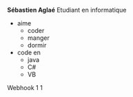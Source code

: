 **Sébastien Aglaé**
Etudiant en informatique
   * aime 
       * coder
       * manger
       * dormir
   * code en
       * java
       * C#
       * VB

Webhook 1 1